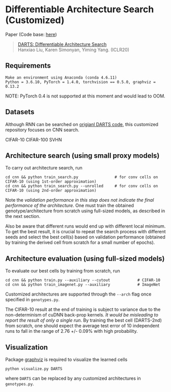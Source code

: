 # Differentiable Architecture Search (Customized)
Paper (Code base: [here](https://github.com/quark0/darts))
> [DARTS: Differentiable Architecture Search](https://arxiv.org/abs/1806.09055)\
> Hanxiao Liu, Karen Simonyan, Yiming Yang. (ICLR20)

## Requirements
```
Make an environment using Anaconda (conda 4.6.11)
Python = 3.6.10, PyTorch = 1.4.0, torchvision == 0.5.0, graphviz = 0.13.2
```
NOTE: PyTorch 0.4 is not supported at this moment and would lead to OOM.

## Datasets
Although RNN can be searched on [origianl DARTS code](https://github.com/quark0/darts), this customized repository focuses on CNN search.

CIFAR-10
CIFAR-100
SVHN

## Architecture search (using small proxy models)
To carry out architecture search, run
```
cd cnn && python train_search.py                # for conv cells on CIFAR-10 (using 1st-order approximation)
cd cnn && python train_search.py --unrolled     # for conv cells on CIFAR-10 (using 2nd-order approximation)
```
Note the _validation performance in this step does not indicate the final performance of the architecture_. One must train the obtained genotype/architecture from scratch using full-sized models, as described in the next section.

Also be aware that different runs would end up with different local minimum. To get the best result, it is crucial to repeat the search process with different seeds and select the best cell(s) based on validation performance (obtained by training the derived cell from scratch for a small number of epochs). 

## Architecture evaluation (using full-sized models)
To evaluate our best cells by training from scratch, run
```
cd cnn && python train.py --auxiliary --cutout            # CIFAR-10
cd cnn && python train_imagenet.py --auxiliary            # ImageNet
```
Customized architectures are supported through the `--arch` flag once specified in `genotypes.py`.

The CIFAR-10 result at the end of training is subject to variance due to the non-determinism of cuDNN back-prop kernels. _It would be misleading to report the result of only a single run_. By training the best cell (DARTS-2nd) from scratch, one should expect the average test error of 10 independent runs to fall in the range of 2.76 +/- 0.09% with high probability.

## Visualization
Package [graphviz](https://graphviz.readthedocs.io/en/stable/index.html) is required to visualize the learned cells
```
python visualize.py DARTS
```
where `DARTS` can be replaced by any customized architectures in `genotypes.py`.


